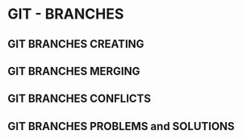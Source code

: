 # GIT - BRANCHES

## GIT BRANCHES CREATING



## GIT BRANCHES MERGING

## GIT BRANCHES CONFLICTS

## GIT BRANCHES PROBLEMS and SOLUTIONS
